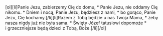 [ol][li]Panie Jezu, zabierzemy Cię do domu, * Panie Jezu, nie oddamy Cię nikomu. * Dniem i nocą, Panie Jezu, będziesz z nami, * bo gorąco, Panie Jezu, Cię kochamy.[/li][li]Razem z Tobą będzie u nas Twoja Mama, * żeby nasza nigdy już nie była sama. * Święty Józef tatusiowi dopomoże * i grzeczniejsze będą dzieci z Tobą, Boże.[/li][/ol]